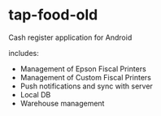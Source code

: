 # tap-food-old
Cash register application for Android

includes:
- Management of Epson Fiscal Printers
- Management of Custom Fiscal Printers
- Push notifications and sync with server
- Local DB
- Warehouse management

